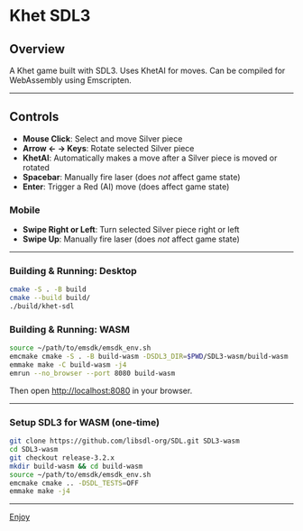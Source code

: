 # Khet SDL3

## Overview

A Khet game built with SDL3. Uses KhetAI for moves. Can be compiled for WebAssembly using Emscripten.

---

## Controls

- **Mouse Click**: Select and move Silver piece
- **Arrow ← → Keys**: Rotate selected Silver piece
- **KhetAI**: Automatically makes a move after a Silver piece is moved or rotated
- **Spacebar**: Manually fire laser (does _not_ affect game state)
- **Enter**: Trigger a Red (AI) move (does affect game state)

### Mobile

- **Swipe Right or Left**: Turn selected Silver piece right or left
- **Swipe Up**: Manually fire laser (does _not_ affect game state)

---

### Building & Running: Desktop

```bash
cmake -S . -B build
cmake --build build/
./build/khet-sdl
```

### Building & Running: WASM

```bash
source ~/path/to/emsdk/emsdk_env.sh
emcmake cmake -S . -B build-wasm -DSDL3_DIR=$PWD/SDL3-wasm/build-wasm
emmake make -C build-wasm -j4
emrun --no_browser --port 8080 build-wasm
```

Then open [http://localhost:8080](http://localhost:8080) in your browser.

---

### Setup SDL3 for WASM (one-time)

```bash
git clone https://github.com/libsdl-org/SDL.git SDL3-wasm
cd SDL3-wasm
git checkout release-3.2.x
mkdir build-wasm && cd build-wasm
source ~/path/to/emsdk/emsdk_env.sh
emcmake cmake .. -DSDL_TESTS=OFF
emmake make -j4
```

---

[Enjoy](https://jkugs.github.io/)